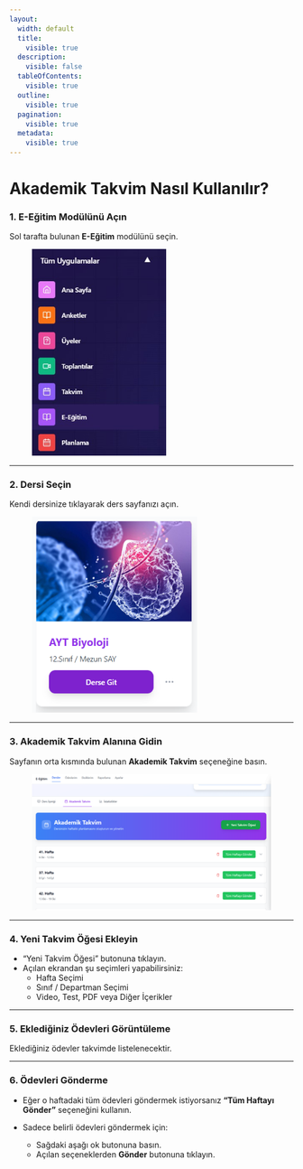 ```yaml
---
layout:
  width: default
  title:
    visible: true
  description:
    visible: false
  tableOfContents:
    visible: true
  outline:
    visible: true
  pagination:
    visible: true
  metadata:
    visible: true
---
```


# Akademik Takvim Nasıl Kullanılır?

### 1. E-Eğitim Modülünü Açın

Sol tarafta bulunan **E-Eğitim** modülünü seçin.

<figure><img src="../../.gitbook/assets/e-egitim (1).jpg" alt="" width="238"><figcaption></figcaption></figure>

***

### 2. Dersi Seçin

Kendi dersinize tıklayarak ders sayfanızı açın.

<figure><img src="../../.gitbook/assets/image (1) (1) (1) (1).png" alt="" width="293"><figcaption></figcaption></figure>

***

### 3. Akademik Takvim Alanına Gidin

Sayfanın orta kısmında bulunan **Akademik Takvim** seçeneğine basın.

<figure><img src="../../.gitbook/assets/akademik.png" alt="" width="563"><figcaption></figcaption></figure>

***

### 4. Yeni Takvim Öğesi Ekleyin

* “Yeni Takvim Öğesi” butonuna tıklayın.
* Açılan ekrandan şu seçimleri yapabilirsiniz:
  * Hafta Seçimi
  * Sınıf / Departman Seçimi
  * Video, Test, PDF veya Diğer İçerikler

***

### 5. Eklediğiniz Ödevleri Görüntüleme

Eklediğiniz ödevler takvimde listelenecektir.

***

### 6. Ödevleri Gönderme

* Eğer o haftadaki tüm ödevleri göndermek istiyorsanız **“Tüm Haftayı Gönder”** seçeneğini kullanın.
*   Sadece belirli ödevleri göndermek için:

    * Sağdaki aşağı ok butonuna basın.
    * Açılan seçeneklerden **Gönder** butonuna tıklayın.

